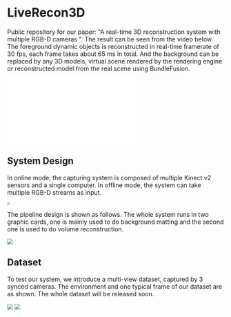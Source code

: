 # LiveRecon3D

Public repository for our paper: "A real-time 3D reconstruction system with multiple RGB-D cameras ". The result can be seen from the video below. The foreground dynamic objects is reconstructed in real-time framerate of 30 fps, each frame takes about 65 ms in total. And the background can be replaced by any 3D models, virtual scene rendered by the rendering engine or reconstructed model from the real scene  using BundleFusion.

<iframe src="//player.bilibili.com/player.html?aid=211774233&bvid=BV1ra411C7TG&cid=517398500&page=1" scrolling="no" border="0" frameborder="no" framespacing="0" allowfullscreen="true"> </iframe>



## System Design

In online mode, the capturing system  is composed of multiple Kinect v2 sensors and a single computer.  In offline mode, the system can take multiple RGB-D streams as input.

<img src="https://notes.sjtu.edu.cn/uploads/upload_cb9f848ea99e35a3cecd6a9dc7a8006e.png" style="zoom:40%;" />

The pipeline design is shown as follows. The whole system runs in two graphic cards, one is mainly used to do background matting and the second one is used to do volume reconstruction.

<img src="https://notes.sjtu.edu.cn/uploads/upload_de53bcb2b6532e484f01b0867d51ba8e.png" style="zoom:80%;" />

## Dataset

To test our system, we introduce a multi-view dataset, captured by 3 synced cameras. The environment  and one typical frame of our dataset  are  as shown. The whole dataset will be released soon. 

<img src="https://notes.sjtu.edu.cn/uploads/upload_464545f9fd56b569563e3825891e9119.png" style="zoom:80%;" />


<img src="![](https://notes.sjtu.edu.cn/uploads/upload_adb878ba5bb7302fbdb28369e75aa93f.png)" style="zoom:80%;" />